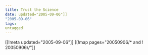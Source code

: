 ```yaml
---
title: Trust the Science
date: updated="2005-09-06"]]
"2005-09-06"
tags:
untagged
---
```

[[!meta updated="2005-09-06"]]
[[!map pages="20050906/* and ! 20050906/*/*"]]
